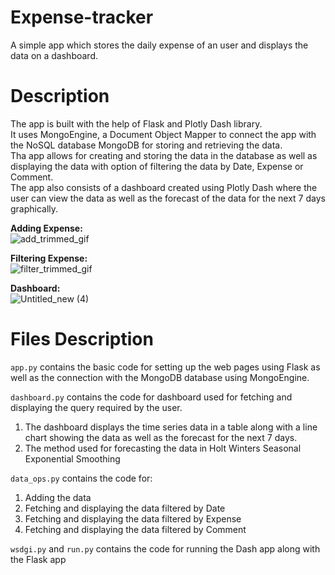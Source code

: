 # Expense-tracker
A simple app which stores the daily expense of an user and displays the data on a dashboard.

# Description
The app is built with the help of Flask and Plotly Dash library.<br>
It uses MongoEngine, a Document Object Mapper to connect the app with the NoSQL database MongoDB for storing and retrieving the data.<br>
Tha app allows for creating and storing the data in the database as well as displaying the data with option of filtering the data by Date, Expense or Comment.<br>
The app also consists of a dashboard created using Plotly Dash where the user can view the data as well as the forecast of the data for the next 7 days graphically.<br>

**Adding Expense:**   
 ![add_trimmed_gif](https://user-images.githubusercontent.com/63745797/137253217-b1bea64b-f697-4111-876d-22b850b97323.gif)<br>

**Filtering Expense:**<br>
 ![filter_trimmed_gif](https://user-images.githubusercontent.com/63745797/137253272-f55c3710-f826-4a02-a550-ddeeb0ddf2fc.gif)<br>

**Dashboard:**<br>
 ![Untitled_new (4)](https://user-images.githubusercontent.com/63745797/136266806-d68f3eed-6f4e-47eb-b15d-8082936cabe0.gif)

# Files Description
`app.py` contains the basic code for setting up the web pages using Flask as well as the connection with the MongoDB database using MongoEngine.<br>

`dashboard.py` contains the code for dashboard used for fetching and displaying the query required by the user.
1. The dashboard displays the time series data in a table along with a line chart showing the data as well as the forecast for the next 7 days.
2. The method used for forecasting the data in Holt Winters Seasonal Exponential Smoothing<br>

`data_ops.py` contains the code for:
1. Adding the data
2. Fetching and displaying the data filtered by Date
3. Fetching and displaying the data filtered by Expense
4. Fetching and displaying the data filtered by Comment

`wsdgi.py` and `run.py` contains the code for running the Dash app along with the Flask app<br>
